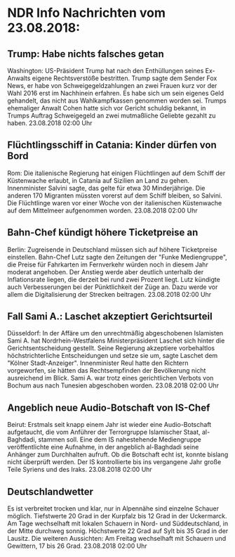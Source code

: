 # NDR Info Nachrichten vom 23.08.2018:


## Trump: Habe nichts falsches getan
Washington: US-Präsident Trump hat nach den Enthüllungen seines Ex-Anwalts eigene Rechtsverstöße bestritten. Trump sagte dem Sender Fox News, er habe von Schweigegeldzahlungen an zwei Frauen kurz vor der Wahl 2016 erst im Nachhinein erfahren. Es habe sich um sein eigenes Geld gehandelt, das nicht aus Wahlkampfkassen genommen worden sei. Trumps ehemaliger Anwalt Cohen hatte sich vor Gericht schuldig bekannt, in Trumps Auftrag Schweigegeld an zwei mutmaßliche Geliebte gezahlt zu haben. 23.08.2018 02:00 Uhr 

## Flüchtlingsschiff in Catania: Kinder dürfen von Bord
Rom: Die italienische Regierung hat einigen Flüchtlingen auf dem Schiff der Küstenwache erlaubt, in Catania auf Sizilien an Land zu gehen. Innenminister Salvini sagte, das gelte für etwa 30 Minderjährige. Die anderen 170 Migranten müssten vorerst auf dem Schiff bleiben, so Salvini. Die Flüchtlinge waren vor einer Woche von der italienischen Küstenwache auf dem Mittelmeer aufgenommen worden. 23.08.2018 02:00 Uhr 

## Bahn-Chef kündigt höhere Ticketpreise an
Berlin: Zugreisende in Deutschland müssen sich auf höhere Ticketpreise einstellen. Bahn-Chef Lutz sagte den Zeitungen der "Funke Mediengruppe", die Preise für Fahrkarten im Fernverkehr würden noch in diesem Jahr moderat angehoben. Der Anstieg werde aber deutlich unterhalb der Inflationsrate liegen, die derzeit bei rund zwei Prozent liegt. Lutz kündigte auch Verbesserungen bei der Pünktlichkeit der Züge an. Dazu werde vor allem die Digitalisierung der Strecken beitragen. 23.08.2018 02:00 Uhr 

## Fall Sami A.: Laschet akzeptiert Gerichtsurteil
Düsseldorf: In der Affäre um den unrechtmäßig abgeschobenen Islamisten Sami A. hat Nordrhein-Westfalens Ministerpräsident Laschet sich hinter die Gerichtsentscheidung gestellt. Seine Regierung akzeptiere vorbehaltlos höchstrichterliche Entscheidungen und setze sie um, sagte Laschet dem "Kölner Stadt-Anzeiger". Innenminister Reul hatte den Richtern vorgeworfen, sie hätten das Rechtsempfinden der Bevölkerung nicht ausreichend im Blick. Sami A. war trotz eines gerichtlichen Verbots von Bochum aus nach Tunesien abgeschoben worden. 23.08.2018 02:00 Uhr 

## Angeblich neue Audio-Botschaft von IS-Chef
Beirut: Erstmals seit knapp einem Jahr ist wieder eine Audio-Botschaft aufgetaucht, die vom Anführer der Terrorgruppe Islamischer Staat, al-Baghdadi, stammen soll. Eine dem IS nahestehende Mediengruppe veröffentlichte eine Aufnahme, in der angeblich al-Baghdadi seine Anhänger zum Durchhalten aufruft. Ob die Botschaft echt ist, konnte bislang nicht überprüft werden. Der IS kontrollierte bis ins vergangene Jahr große Teile Syriens und des Iraks. 23.08.2018 02:00 Uhr 

## Deutschlandwetter
Es ist verbreitet trocken und klar, nur in Alpennähe sind einzelne Schauer möglich. Tiefstwerte 20 Grad in der Kurpfalz bis 12 Grad in der Uckermarck. Am Tage wechselhaft mit lokalen Schauern in Nord- und Süddeutschland, in der Mitte durchweg sonnig. Höchstwerte 22 Grad auf Sylt bis 35 Grad in der Lausitz. Die weiteren Aussichten: Am Freitag wechselhaft mit Schauern und Gewittern, 17 bis 26 Grad. 23.08.2018 02:00 Uhr 
